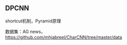 ## DPCNN  
shortcut机制，Pyramid原理

数据集：AG news， https://github.com/mhjabreel/CharCNN/tree/master/data
